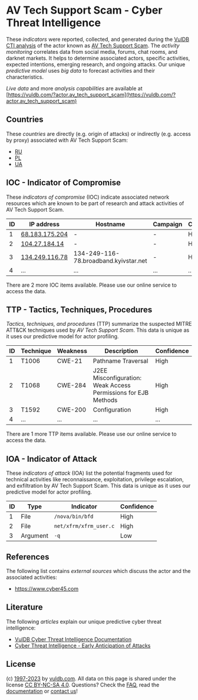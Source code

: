 # AV Tech Support Scam - Cyber Threat Intelligence

These _indicators_ were reported, collected, and generated during the [VulDB CTI analysis](https://vuldb.com/?kb.cti) of the actor known as [AV Tech Support Scam](https://vuldb.com/?actor.av_tech_support_scam). The _activity monitoring_ correlates data from social media, forums, chat rooms, and darknet markets. It helps to determine associated actors, specific activities, expected intentions, emerging research, and ongoing attacks. Our unique _predictive model_ uses _big data_ to forecast activities and their characteristics.

_Live data_ and more _analysis capabilities_ are available at [https://vuldb.com/?actor.av_tech_support_scam](https://vuldb.com/?actor.av_tech_support_scam)

## Countries

These _countries_ are directly (e.g. origin of attacks) or indirectly (e.g. access by proxy) associated with AV Tech Support Scam:

* [RU](https://vuldb.com/?country.ru)
* [PL](https://vuldb.com/?country.pl)
* [UA](https://vuldb.com/?country.ua)

## IOC - Indicator of Compromise

These _indicators of compromise_ (IOC) indicate associated network resources which are known to be part of research and attack activities of AV Tech Support Scam.

ID | IP address | Hostname | Campaign | Confidence
-- | ---------- | -------- | -------- | ----------
1 | [68.183.175.204](https://vuldb.com/?ip.68.183.175.204) | - | - | High
2 | [104.27.184.14](https://vuldb.com/?ip.104.27.184.14) | - | - | High
3 | [134.249.116.78](https://vuldb.com/?ip.134.249.116.78) | 134-249-116-78.broadband.kyivstar.net | - | High
4 | ... | ... | ... | ...

There are 2 more IOC items available. Please use our online service to access the data.

## TTP - Tactics, Techniques, Procedures

_Tactics, techniques, and procedures_ (TTP) summarize the suspected MITRE ATT&CK techniques used by _AV Tech Support Scam_. This data is unique as it uses our predictive model for actor profiling.

ID | Technique | Weakness | Description | Confidence
-- | --------- | -------- | ----------- | ----------
1 | T1006 | CWE-21 | Pathname Traversal | High
2 | T1068 | CWE-284 | J2EE Misconfiguration: Weak Access Permissions for EJB Methods | High
3 | T1592 | CWE-200 | Configuration | High
4 | ... | ... | ... | ...

There are 1 more TTP items available. Please use our online service to access the data.

## IOA - Indicator of Attack

These _indicators of attack_ (IOA) list the potential fragments used for technical activities like reconnaissance, exploitation, privilege escalation, and exfiltration by AV Tech Support Scam. This data is unique as it uses our predictive model for actor profiling.

ID | Type | Indicator | Confidence
-- | ---- | --------- | ----------
1 | File | `/nova/bin/bfd` | High
2 | File | `net/xfrm/xfrm_user.c` | High
3 | Argument | `-q` | Low

## References

The following list contains _external sources_ which discuss the actor and the associated activities:

* https://www.cyber45.com

## Literature

The following _articles_ explain our unique predictive cyber threat intelligence:

* [VulDB Cyber Threat Intelligence Documentation](https://vuldb.com/?kb.cti)
* [Cyber Threat Intelligence - Early Anticipation of Attacks](https://www.scip.ch/en/?labs.20201022)

## License

(c) [1997-2023](https://vuldb.com/?kb.changelog) by [vuldb.com](https://vuldb.com/?kb.about). All data on this page is shared under the license [CC BY-NC-SA 4.0](https://creativecommons.org/licenses/by-nc-sa/4.0/). Questions? Check the [FAQ](https://vuldb.com/?kb.faq), read the [documentation](https://vuldb.com/?kb) or [contact us](https://vuldb.com/?contact)!
